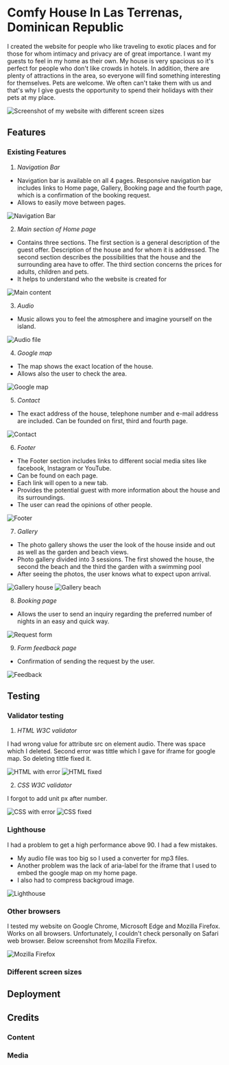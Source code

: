 # Comfy House In Las Terrenas, Dominican Republic

I created the website for people who like traveling to exotic places and for those for whom intimacy and privacy are of great importance. I want my guests to feel in my home as their own. My house is very spacious so it's perfect for people who don't like crowds in hotels. 
In addition, there are plenty of attractions in the area, so everyone will find something interesting for themselves. Pets are welcome. We often can't take them with us and that's why I give guests the opportunity to spend their holidays with their pets at my place.

![Screenshot of my website with different screen sizes](https://raw.githubusercontent.com/MarzenkaS/Comfy-House-New/8fdf8ac98f30402029c7dc64070423822fd27d1d/images%20for%20readme/main%20view.png)

## Features


### Existing Features

1. _Navigation Bar_
  
- Navigation bar is available on all 4 pages. Responsive navigation bar includes links to Home page, Gallery, Booking page and the fourth page, which is a confirmation of the booking request. 
- Allows to easily move between pages.

![Navigation Bar](https://github.com/MarzenkaS/Comfy-House-New/blob/main/images%20for%20readme/nav%20bar.png?raw=true)

2. _Main section of Home page_

- Contains three sections. The first section is a general description of the guest offer. Description of the house and for whom it is addressed. The second section describes the possibilities that the house and the surrounding area have to offer. The third section concerns the prices for adults, children and pets.
- It helps to understand who the website is created for

![Main content](https://github.com/MarzenkaS/Comfy-House-New/blob/main/images%20for%20readme/main%20content.png?raw=true)

3. _Audio_ 

- Music allows you to feel the atmosphere and imagine yourself on the island.

![Audio file](https://github.com/MarzenkaS/Comfy-House-New/blob/main/images%20for%20readme/audio.png?raw=true)

4. _Google map_

- The map shows the exact location of the house.
- Allows also the user to check the area.

![Google map](https://github.com/MarzenkaS/Comfy-House-New/blob/main/images%20for%20readme/google%20map.png?raw=true)   

5. _Contact_

- The exact address of the house, telephone number and e-mail address are included. Can be founded on first, third and fourth page.

![Contact](https://github.com/MarzenkaS/Comfy-House-New/blob/main/images%20for%20readme/contact.png?raw=true)

6. _Footer_

- The Footer section includes links to different social media sites like facebook, Instagram or YouTube.
- Can be found on each page.
- Each link will open to a new tab.
- Provides the potential guest with more information about the house and its surroundings.
- The user can read the opinions of other people.

![Footer](https://github.com/MarzenkaS/Comfy-House-New/blob/main/images%20for%20readme/footer.png?raw=true)

7. _Gallery_
   
- The photo gallery shows the user the look of the house inside and out as well as the garden and beach views.
- Photo gallery divided into 3 sessions. The first showed the house, the second the beach and the third the  garden with a swimming pool
- After seeing the photos, the user knows what to expect upon arrival.

![Gallery house](https://github.com/MarzenkaS/Comfy-House-New/blob/main/images%20for%20readme/gallery1.png?raw=true)
![Gallery beach](https://github.com/MarzenkaS/Comfy-House-New/blob/main/images%20for%20readme/gallery3.png?raw=true)

8. _Booking page_

- Allows the user to send an inquiry regarding the preferred number of nights in an easy and quick way.

![Request form](https://github.com/MarzenkaS/Comfy-House-New/blob/main/images%20for%20readme/reservation.png?raw=true)

9. _Form feedback page_

- Confirmation of sending the request by the user.

![Feedback](https://github.com/MarzenkaS/Comfy-House-New/blob/main/images%20for%20readme/confirmation2.png?raw=true)

## Testing

### Validator testing

1. _HTML W3C validator_ 

I had wrong value for attribute src on element audio. There was space which I deleted. Second error was tittle which I gave for iframe for google map. So deleting tittle fixed it.

![HTML with error](https://github.com/MarzenkaS/Comfy-House-New/blob/main/images%20for%20readme/html%20error.png?raw=true)
![HTML fixed](https://github.com/MarzenkaS/Comfy-House-New/blob/main/images%20for%20readme/html%20fixed.png?raw=true)

2. _CSS W3C validator_

I forgot to add unit px after number. 

![CSS with error](https://github.com/MarzenkaS/Comfy-House-New/blob/main/images%20for%20readme/css%20error.png?raw=true)
![CSS fixed](https://github.com/MarzenkaS/Comfy-House-New/blob/main/images%20for%20readme/css%20fixed.png?raw=true)

### Lighthouse

I had a problem to get a high performance above 90. I had a few mistakes. 
- My audio file was too big so I used a converter for mp3 files. 
- Another problem was the lack of aria-label for the iframe that I used to embed the google map on my home page. 
- I also had to compress backgroud image.

![Lighthouse](https://github.com/MarzenkaS/Comfy-House-New/blob/main/images%20for%20readme/Lighthouse.png?raw=true)

### Other browsers

I tested my website on Google Chrome, Microsoft Edge and Mozilla Firefox. Works on all browsers. Unfortunately, I couldn't check personally on Safari web browser. Below screenshot from Mozilla Firefox.

![Mozilla Firefox](https://github.com/MarzenkaS/Comfy-House-New/blob/main/images%20for%20readme/firefox.png?raw=true)

### Different screen sizes



## Deployment

## Credits

### Content
### Media